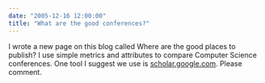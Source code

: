 ```yaml
---
date: "2005-12-16 12:00:00"
title: "What are the good conferences?"
---
```




I wrote a new page on this blog called Where are the good places to publish? I use simple metrics and attributes to compare Computer Science conferences. One tool I suggest we use is [scholar.google.com](https://scholar.google.com). Please comment.

